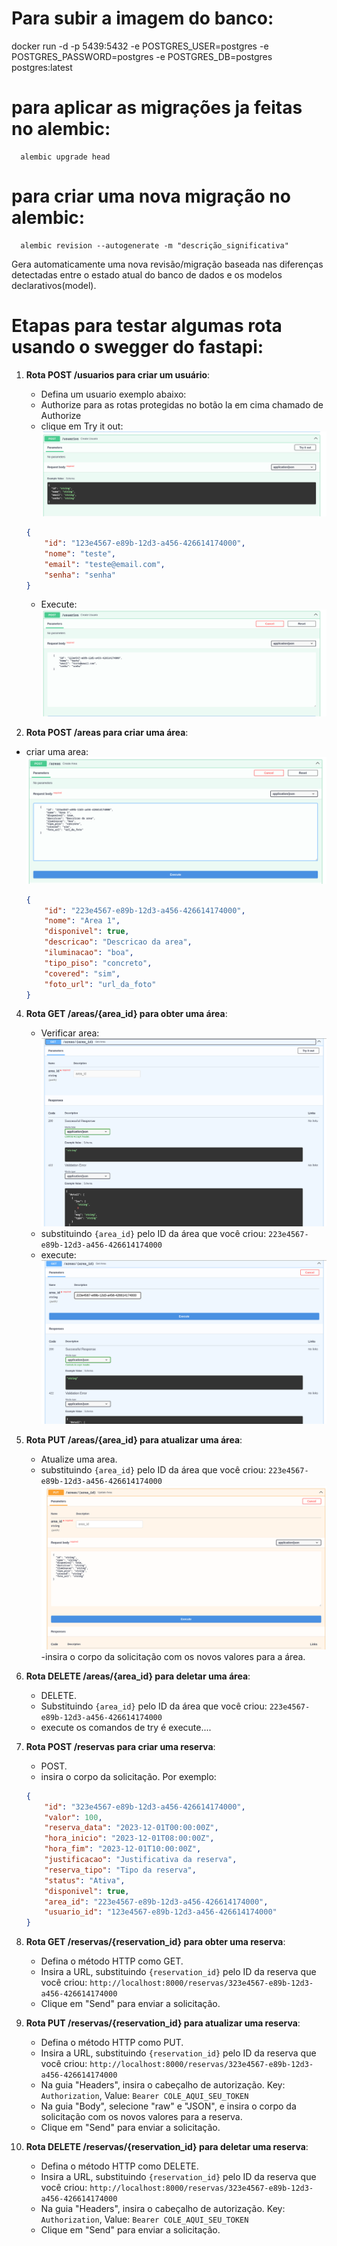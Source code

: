 # Para subir a imagem do banco:

docker run -d -p 5439:5432 -e POSTGRES_USER=postgres -e POSTGRES_PASSWORD=postgres -e POSTGRES_DB=postgres postgres:latest

# para aplicar as migrações ja feitas no alembic:

```
  alembic upgrade head
```

# para criar uma nova migração no alembic:

```
  alembic revision --autogenerate -m "descrição_significativa"
```

Gera automaticamente uma nova revisão/migração baseada nas diferenças detectadas entre o estado atual do banco de dados e os modelos declarativos(model).

# Etapas para testar algumas rota usando o swegger do fastapi:

1. **Rota POST /usuarios para criar um usuário**:

   - Defina um usuario exemplo abaixo:
   - Authorize para as rotas protegidas no botão la em cima chamado de Authorize
   - clique em Try it out: ![1696871927046](image/README/1696871927046.png)


   ```json
   {
       "id": "123e4567-e89b-12d3-a456-426614174000",
       "nome": "teste",
       "email": "teste@email.com",
       "senha": "senha"
   }
   ```
   - Execute: ![1696872009495](image/README/1696872009495.png)


2. **Rota POST /areas para criar uma área**:

- criar uma area:![1696872141583](image/README/1696872141583.png)

   ```json
   {
       "id": "223e4567-e89b-12d3-a456-426614174000",
       "nome": "Area 1",
       "disponivel": true,
       "descricao": "Descricao da area",
       "iluminacao": "boa",
       "tipo_piso": "concreto",
       "covered": "sim",
       "foto_url": "url_da_foto"
   }
   ```

4. **Rota GET /areas/{area_id} para obter uma área**:

   - Verificar area: ![1696872238182](image/README/1696872238182.png)
   -  substituindo `{area_id}` pelo ID da área que você criou: `223e4567-e89b-12d3-a456-426614174000`
   - execute: ![1696872300580](image/README/1696872300580.png)

5. **Rota PUT /areas/{area_id} para atualizar uma área**:

   - Atualize uma area.
   - substituindo `{area_id}` pelo ID da área que você criou: `223e4567-e89b-12d3-a456-426614174000` ![1696872436968](image/README/1696872436968.png)
   -insira o corpo da solicitação com os novos valores para a área.

6. **Rota DELETE /areas/{area_id} para deletar uma área**:

   - DELETE.
   - Substituindo `{area_id}` pelo ID da área que você criou: `223e4567-e89b-12d3-a456-426614174000`
   - execute os comandos de try é execute....

7. **Rota POST /reservas para criar uma reserva**:

   - POST.
   - insira o corpo da solicitação. Por exemplo:

   ```json
   {
       "id": "323e4567-e89b-12d3-a456-426614174000",
       "valor": 100,
       "reserva_data": "2023-12-01T00:00:00Z",
       "hora_inicio": "2023-12-01T08:00:00Z",
       "hora_fim": "2023-12-01T10:00:00Z",
       "justificacao": "Justificativa da reserva",
       "reserva_tipo": "Tipo da reserva",
       "status": "Ativa",
       "disponivel": true,
       "area_id": "223e4567-e89b-12d3-a456-426614174000",
       "usuario_id": "123e4567-e89b-12d3-a456-426614174000"
   }
   ```

8. **Rota GET /reservas/{reservation_id} para obter uma reserva**:

   - Defina o método HTTP como GET.
   - Insira a URL, substituindo `{reservation_id}` pelo ID da reserva que você criou: `http://localhost:8000/reservas/323e4567-e89b-12d3-a456-426614174000`
   - Clique em "Send" para enviar a solicitação.
9. **Rota PUT /reservas/{reservation_id} para atualizar uma reserva**:

   - Defina o método HTTP como PUT.
   - Insira a URL, substituindo `{reservation_id}` pelo ID da reserva que você criou: `http://localhost:8000/reservas/323e4567-e89b-12d3-a456-426614174000`
   - Na guia "Headers", insira o cabeçalho de autorização. Key: `Authorization`, Value: `Bearer COLE_AQUI_SEU_TOKEN`
   - Na guia "Body", selecione "raw" e "JSON", e insira o corpo da solicitação com os novos valores para a reserva.
   - Clique em "Send" para enviar a solicitação.
10. **Rota DELETE /reservas/{reservation_id} para deletar uma reserva**:

    - Defina o método HTTP como DELETE.
    - Insira a URL, substituindo `{reservation_id}` pelo ID da reserva que você criou: `http://localhost:8000/reservas/323e4567-e89b-12d3-a456-426614174000`
    - Na guia "Headers", insira o cabeçalho de autorização. Key: `Authorization`, Value: `Bearer COLE_AQUI_SEU_TOKEN`
    - Clique em "Send" para enviar a solicitação.
